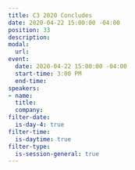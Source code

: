 ```yaml
---
title: C3 2020 Concludes
date: 2020-04-22 15:00:00 -04:00
position: 33
description: 
modal:
  url: 
event:
  date: 2020-04-22 15:00:00 -04:00
  start-time: 3:00 PM
  end-time: 
speakers:
- name: 
  title: 
  company: 
filter-date:
  is-day-4: true
filter-time:
  is-daytime: true
filter-type:
  is-session-general: true
---
```


